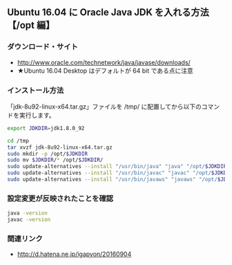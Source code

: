 ## Ubuntu 16.04 に Oracle Java JDK を入れる方法【/opt 編】



### ダウンロード・サイト


* http://www.oracle.com/technetwork/java/javase/downloads/
* ★Ubuntu 16.04 Desktop はデフォルトが 64 bit である点に注意



### インストール方法

「jdk-8u92-linux-x64.tar.gz」ファイルを /tmp/ に配置してから以下のコマンドを実行します。

```bash
export JDKDIR=jdk1.8.0_92

cd /tmp
tar xvzf jdk-8u92-linux-x64.tar.gz
sudo mkdir -p /opt/$JDKDIR
sudo mv $JDKDIR/* /opt/$JDKDIR/
sudo update-alternatives --install "/usr/bin/java" "java" "/opt/$JDKDIR/bin/java" 1
sudo update-alternatives --install "/usr/bin/javac" "javac" "/opt/$JDKDIR/bin/javac" 1
sudo update-alternatives --install "/usr/bin/javaws" "javaws" "/opt/$JDKDIR/bin/javaws" 1
```



### 設定変更が反映されたことを確認


```bash
java -version
javac -version
```



### 関連リンク


* http://d.hatena.ne.jp/igapyon/20160904


